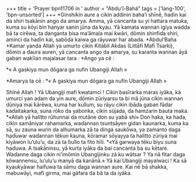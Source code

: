 +++
title = 'Prayer bpn11706 in '
author = "Abdu'l-Bahá"
tags = ['lang-100', 'bpn-unsorted']
+++
*Ginshiƙin aure a cikin addinin baha’i shīnē, haɗin kai da shiri tsakānin ango da amarya. Amma, yā cancanta su yi hattara matuƙa, kuma su kōyi bin hanyar sanin jūna da kyau. Yā kamata wannan igiya wadda bā ta cirēwa, ta danganta bisa ma’āmala mai ƙwāri, dōmin shinfiɗa shiri, aminci da haɗin kai, sabōda kaiwa ga rāyuwar har abada.
*Abdul’Baha
*Kamar yanda Allah ya umurto cikin Kitābil Aƙdas (Littāfi Mafi Tsarƙi), dōmin a ɗaura auren, yā cancanta ango da amarya, su karanta wannan āyā gaban wakīlan majalasar tara :
*Ango ya cē :

*« A gaskiya mun dōgara ga nufin Ubangiji Allah »

*Amarya ta cē :
*« A gaskiya mun dōgara ga nufin Ubangiji Allah »
 

Shīnē Allah ! Yā Ubangiji mafi kwatamci ! Cikin basīrarka maras iyāka, kā umurci yan adam da yin aure, dōmin zūriyarsu ta bi mā jūna cikin wannan dūniya mai ƙārēwa, kuma har kullum, su rāyu cikin ibāda gaban fādar kaɗaitakarka, suna rōƙo da yabonka, cikin sūjada, da hamzarin bauta maka.
*«Allah yā halitto rūhunnai da mutāne don su yabā shi»
Don haka, ka haɗa, cikin samāniyar rahamarka, waɗannan tsuntsāyen gidan ƙaunarka, kuma ka sā, su zauna wurin da alhumarka zā ta dinga saukōwa, ya zamanto daga haɗuwar waɗannan tēkun ƙauna, ƙōramar sōyayya ta halitto zūriya mai kiyāwon lu’ulu’u, da zā ta ɓullo ta fito hīli.
*«Yā garwaya tēku biyu suna haɗuwa. A tsakāninsu, yā kurta iyāka da bai cancanta ba su ƙētare. Waɗanne daga cikin ni’imōmin Ubangijinku zā ku wātsar ? Ya nā fitar daga kōwannensu, lu’ulu’u manyā da ƙanānā.»
Yā kai Ubangiji mayalwaci ! Ka sā kyaukyāwar haifuwa ta sāmu daga wannan aure.
Kai nē bā shakka, mabuwāyi, mafi girma, mai gāfara da bā ta da iyāka.
